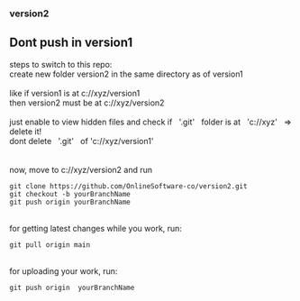 ### version2
## Dont push in version1 

steps to switch to this repo:
<br>
create new folder version2 in the same directory as of version1
<br><br>
like if version1 is at c://xyz/version1
<br>
then version2 must be at c://xyz/version2
<br><br>
just enable to view hidden files and check if  &nbsp;  '.git'  &nbsp;  folder is at  &nbsp; 'c://xyz'  &nbsp;  => delete it!<br> dont delete   &nbsp; '.git'  &nbsp;  of  'c://xyz/version1'
<br>
<br> 
<br>
now, move to c://xyz/version2 and run <br>
```
git clone https://github.com/OnlineSoftware-co/version2.git
git checkout -b yourBranchName
git push origin yourBranchName
```
<br>for getting latest changes while you work, run:<br>
```
git pull origin main
```
<br>for uploading your work, run: <br>
```
git push origin  yourBranchName
```
